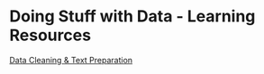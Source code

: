 # Doing Stuff with Data - Learning Resources

[Data Cleaning & Text Preparation](data-cleaning-text-prep)

